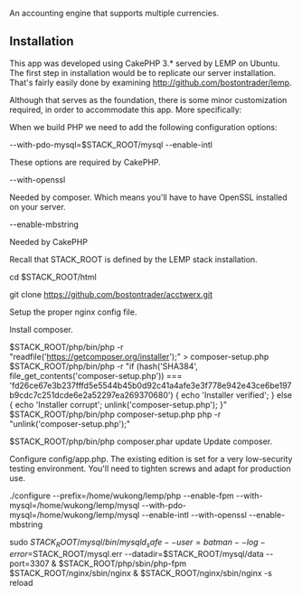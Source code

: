 An accounting engine that supports multiple currencies.

## Installation

This app was developed using CakePHP 3.* served by LEMP on Ubuntu.  The first step in installation would 
be to replicate our server installation.  That's fairly easily done by examining http://github.com/bostontrader/lemp.

Although that serves as the foundation, there is some minor customization required, in order to 
accommodate this app.  More specifically:

When we build PHP we need to add the following configuration options:

--with-pdo-mysql=$STACK_ROOT/mysql
--enable-intl

These options are required by CakePHP.

--with-openssl

Needed by composer. Which means you'll have to have OpenSSL installed on your server.

--enable-mbstring

Needed by CakePHP

Recall that STACK_ROOT is defined by the LEMP stack installation.

cd $STACK_ROOT/html

git clone https://github.com/bostontrader/acctwerx.git

Setup the proper nginx config file.

Install composer.

$STACK_ROOT/php/bin/php -r "readfile('https://getcomposer.org/installer');" > composer-setup.php
$STACK_ROOT/php/bin/php -r "if (hash('SHA384', file_get_contents('composer-setup.php')) === 'fd26ce67e3b237fffd5e5544b45b0d92c41a4afe3e3f778e942e43ce6be197b9cdc7c251dcde6e2a52297ea269370680') { echo 'Installer verified'; } else { echo 'Installer corrupt'; unlink('composer-setup.php'); }"
$STACK_ROOT/php/bin/php composer-setup.php
php -r "unlink('composer-setup.php');"




$STACK_ROOT/php/bin/php composer.phar update
Update composer.

Configure config/app.php. The existing edition is set for a very low-security testing
environment.  You'll need to tighten screws and adapt for production use.
  
./configure --prefix=/home/wukong/lemp/php --enable-fpm --with-mysql=/home/wukong/lemp/mysql --with-pdo-mysql=/home/wukong/lemp/mysql --enable-intl --with-openssl --enable-mbstring


sudo $STACK_ROOT/mysql/bin/mysqld_safe --user=batman --log-error=$STACK_ROOT/mysql.err --datadir=$STACK_ROOT/mysql/data --port=3307 &
$STACK_ROOT/php/sbin/php-fpm
$STACK_ROOT/nginx/sbin/nginx &
$STACK_ROOT/nginx/sbin/nginx -s reload
